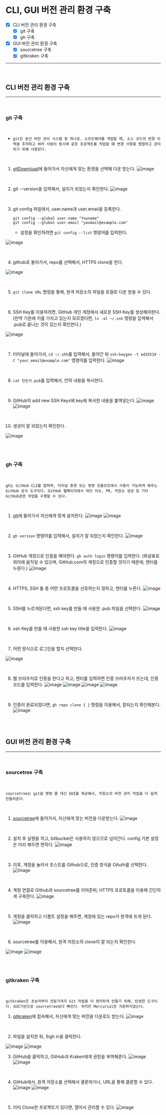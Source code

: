 # CLI, GUI 버전 관리 환경 구축

- [x] CLI 버전 관리 환경 구축
  - [x] git 구축
  - [x] gh 구축
- [x] GUI 버전 관리 환경 구축
  - [x] sourcetree 구축
  - [x] gitkraken 구축
---

<br/>

## CLI 버전 관리 환경 구축

---

<br/>

### git 구축

<br/>

- `git은 분산 버전 관리 시스템 중 하나로, 소프트웨어를 개발할 때, 소스 코드의 변경 이력을 추적하고 여러 사람이 동시에 같은 프로젝트를 작업할 떄 변경 사항을 병합하고 관리하기 위해 사용된다.`

<br/>

1. [gitDownload](https://git-scm.com/downloads)에 들어가서 자신에게 맞는 환경을 선택해 다운 받는다.
![image](https://user-images.githubusercontent.com/56383948/262590740-019ec124-459c-410c-a00f-58c34700ca31.png)

<br/>

2. git --version을 입력해서, 설치가 되었는지 확인한다.
![image](https://user-images.githubusercontent.com/56383948/262591130-dcdfffcd-f4af-44b5-aef8-02b1f51b8007.png)

<br/>

3. git config 파일에서, user.name과 user.email을 등록한다.
    ```text
    git config --global user.name "Youname"
    git config --global user.email "youmail@example.com"
    ```
    - 설정을 확인하려면 `git config --list` 명령어를 입력한다.

![image](https://user-images.githubusercontent.com/56383948/262591643-45bf9ca0-941c-4e12-89ad-9760b96f86cc.png)

<br/>

4. github로 돌아가서, repo를 선택해서, HTTPS clone을 한다.  

![image](https://user-images.githubusercontent.com/56383948/262591972-d5cb50f6-90a5-4da5-a473-886e9fd53bd5.png)


<br/>

5. `git clone URL` 명령을 통해, 원격 저장소의 파일을 로컬로 다운 받을 수 있다.

<br/>

6. SSH Key를 이용하려면, GitHub 개인 계정에서 새로운 SSH Key를 생성해야한다. (만약 기존에 키를 가지고 있는지 모르겠다면, `ls -al ~/.ssh` 명령을 입력해서 .pub로 끝나는 것이 있는지 확인한다.)  

![image](https://user-images.githubusercontent.com/56383948/262593693-893cf13c-f1af-4523-8468-e6ff962721fc.png)

<br/>

7. 터미널에 들어가서, `cd ~/.shh`를 입력해서, 들어간 뒤 `ssh-keygen -t ed25519 -C "your_email@example.com"` 명령어를 입력한다.
![image](https://user-images.githubusercontent.com/56383948/262595307-3efe1a15-da7d-46d1-a76b-8f41758576e2.png)

<br/>

8. `cat 만든키.pub`를 입력해서, 안의 내용을 복사한다.

<br/>

9. GitHub의 add new SSH Keys에 key에 복사한 내용을 붙여넣는다.
![image](https://user-images.githubusercontent.com/56383948/262592475-2048cd50-4cfb-48bf-a2e9-af0bea423bd8.png)
![image](https://user-images.githubusercontent.com/56383948/262596815-ed835363-93e8-4e68-b0da-a9533ce56e0f.png)

<br/>

10. 생성이 잘 되었는지 확인한다.  

![image](https://user-images.githubusercontent.com/56383948/262597409-574c8e10-c7f6-413d-87b0-20ade1da9466.png)

<br/><br/>

### gh 구축

<br/>

`gh는 GitHub CLI를 말하며, 터미널 환경 또는 명령 프롬프트에서 사용이 가능하게 해주는 GitHub 공식 도구이다. GitHub 웹페이지에서 하던 이슈, PR, 저장소 생성 등 기타 GitHub관련 작업을 수행할 수 있다.`

<br/>

1. [gh](https://cli.github.com/)에 들어가서 자신에게 맞게 설치한다.
![image](https://user-images.githubusercontent.com/56383948/262599554-bff2ea3a-09dd-41c3-b161-9bbe4735b8b1.png)
![image](https://user-images.githubusercontent.com/56383948/262600250-b92a0d50-64f6-4cb9-b341-0be32efec361.png)

<br/>

2. `gh version` 명령어를 입력해서, 설치가 잘 되었는지 확인한다.
![image](https://user-images.githubusercontent.com/56383948/262600532-dfd2c0ef-e12e-486f-bca8-f7531feeef86.png)

<br/>

3. GitHub 계정으로 인증을 해야한다. `gh auth login` 명령어를 입력한다. (화살표로 위아래 움직일 수 있으며, GitHub.com의 계정으로 인증할 것이기 때문에, 엔터를 누른다.)
![image](https://user-images.githubusercontent.com/56383948/262601186-d9fd4d1a-e040-477c-a373-6fe7d1768856.png)

<br/>

4. HTTPS, SSH 둘 중 어떤 프로토콜을 선호하는지 정하고, 엔터를 누른다.
![image](https://user-images.githubusercontent.com/56383948/262601581-96ccaefd-97a8-4301-bc93-e2c58925fb5a.png)

<br/>

5. SSH를 누르게된다면, ssh key를 만들 때 사용한 .pub 파일을 선택한다.
![image](https://user-images.githubusercontent.com/56383948/262601922-4bb92592-85ce-4814-b316-d53323b78a86.png)

<br/>

6. ssh Key를 만들 때 사용한 ssh key title을 입력한다.
![image](https://user-images.githubusercontent.com/56383948/262602422-48100d28-d8d5-40cf-b71e-532f1b7b9aac.png)

<br/>


7. 어떤 방식으로 로그인을 할지 선택한다.  

![image](https://user-images.githubusercontent.com/56383948/262602499-dd168063-fc75-4ceb-a145-672e194bcb25.png)

<br/>

8. 웹 브라우저로 인증을 한다고 하고, 엔터를 입력하면 인증 브라우저가 뜨는데, 인증 코드를 입력한다.
![image](https://user-images.githubusercontent.com/56383948/262603459-cafa2282-066b-4e80-886f-62df6c679c23.png)
![image](https://user-images.githubusercontent.com/56383948/262603680-742d3901-e6af-4f6d-bd82-40e5c390b56e.png)
![image](https://user-images.githubusercontent.com/56383948/262603755-6bcd7b55-17ef-42fb-98f5-23939f3233ac.png)
![image](https://user-images.githubusercontent.com/56383948/262603834-f6c6b78f-e34e-4f2c-92fe-a6d7e5180526.png)

<br/>

9. 인증이 완료되었다면, `gh repo clone { }` 명령을 이용해서, 잘되는지 확인해본다.
![image](https://user-images.githubusercontent.com/56383948/262604269-ea850a12-b1c3-423a-b490-df24d73c7564.png)

<br/><br/>

## GUI 버전 관리 환경 구축

---

<br/>

### sourcetree 구축

<br/>

`sourcetree는 git을 명령 줄 대신 GUI를 제공해서, 저장소의 버전 관리 작업을 더 쉽게 만들어준다.`

<br/>

1. [sourcetree](https://www.sourcetreeapp.com/)에 들어가서, 자신에게 맞는 버전을 다운받는다.
![image](https://user-images.githubusercontent.com/56383948/262606655-7693171f-8a1b-4c52-89a9-9d0dd7a7ec91.png)

<br/>

2. 설치 후 실행을 하고, bitbucket은 사용하지 않으므로 넘어간다. config 기본 설정은 미리 해두면 편하다.
![image](https://user-images.githubusercontent.com/56383948/262611111-c5542831-62f8-4e0d-9342-8fe01d6c4c61.png)

<br/>

3. 이후, 계정을 눌러서 호스트를 Github으로, 인증 방식을 OAuth를 선택한다.
![image](https://user-images.githubusercontent.com/56383948/262611355-7d9b57a9-2757-435a-91d7-7777614159f2.png)

<br/>

4. 계정 연결로 Github과 sourcetree를 이어준뒤, HTTPS 프로토콜을 이용해 간단하게 구축한다.
![image](https://user-images.githubusercontent.com/56383948/262612079-f347861a-62c2-407f-ab2f-37fad0b797c1.png)

<br/>

5. 계정을 클릭하고 디폴트 설정을 해주면, 계정에 있는 repo가 원격에 뜨게 된다.
![image](https://user-images.githubusercontent.com/56383948/262612260-502ac3bf-8762-4561-a89d-da1103008131.png)

<br/>

6. sourcetree를 이용해서, 원격 저장소의 clone이 잘 되는지 확인한다.  

![image](https://user-images.githubusercontent.com/56383948/262612447-441d4c69-006d-41e3-a1c2-97a6e3027529.png)
![image](https://user-images.githubusercontent.com/56383948/262612718-735c23d4-ee66-491b-8814-866794c14b89.png)

<br/><br/>

### gitkraken 구축

<br/>

`gitkraken은 초보자부터 전문가까지 Git 작업을 더 편리하게 만들기 위해, 탄생한 도구이다. GUI기반으로 sourcetree보다 빠르다. 하지만 Mercurial은 지원하지않는다.`

1. [gitkraken](https://www.gitkraken.com/)에 접속해서, 자신에게 맞는 버전을 다운로드 받는다.
![image](https://user-images.githubusercontent.com/56383948/262616061-10a1ec48-da57-4ff7-a23a-e493b3c24097.png)

<br/>

2. 파일을 설치한 뒤, Sigh in을 클릭한다.  

![image](https://user-images.githubusercontent.com/56383948/262616282-3174a984-afa0-4bcd-8f9d-416240e8907d.png)
![image](https://user-images.githubusercontent.com/56383948/262616398-4e66940f-545c-48a2-aef8-26ea010e2619.png)
<br/>

3. GitHub을 클릭하고, GitHub과 Kraken에게 권한을 부여해준다.
![image](https://user-images.githubusercontent.com/56383948/262616460-4f665088-87f6-4c60-9480-822e379d0c16.png)
![image](https://user-images.githubusercontent.com/56383948/262616633-bd4f4ed4-3b93-4b3f-942c-4e5f832f0c0f.png)
<br/>

4. GitHub에서, 원격 저장소를 선택해서 클론하거나, URL을 통해 클론할 수 있다.
![image](https://user-images.githubusercontent.com/56383948/262616852-1b6caacb-2e09-43a8-a732-1d7e7916bd26.png)
![image](https://user-images.githubusercontent.com/56383948/262617046-d92d0374-d175-43f6-83ad-99ded5c68bc4.png)
<br/>

5. 이미 Clone한 프로젝트가 있다면, 열어서 관리할 수 있다.
![image](https://user-images.githubusercontent.com/56383948/262617253-d27e6dc3-b2db-4a30-9709-dc64045975cb.png)



<br/><br/>